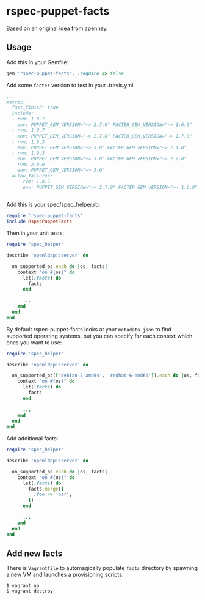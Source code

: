 rspec-puppet-facts
==================

Based on an original idea from [apenney](https://github.com/apenney/puppet_facts/).

Usage
-----

Add this in your Gemfile:

```ruby
gem 'rspec-puppet-facts', :require => false
```

Add some `facter` version to test in your .travis.yml

```yaml
...
matrix:
  fast_finish: true
  include:
  - rvm: 1.8.7
    env: PUPPET_GEM_VERSION="~> 2.7.0" FACTER_GEM_VERSION="~> 1.6.0"
  - rvm: 1.8.7
    env: PUPPET_GEM_VERSION="~> 2.7.0" FACTER_GEM_VERSION="~> 1.7.0"
  - rvm: 1.9.3
    env: PUPPET_GEM_VERSION="~> 3.0" FACTER_GEM_VERSION="~> 2.1.0"
  - rvm: 1.9.3
    env: PUPPET_GEM_VERSION="~> 3.0" FACTER_GEM_VERSION="~> 2.2.0"
  - rvm: 2.0.0
    env: PUPPET_GEM_VERSION="~> 3.0"
  allow_failures:
    - rvm: 1.8.7
      env: PUPPET_GEM_VERSION="~> 2.7.0" FACTER_GEM_VERSION="~> 1.6.0"
...
```

Add this is your spec/spec_helper.rb:

```ruby
require 'rspec-puppet-facts'
include RspecPuppetFacts
```

Then in your unit tests:

```ruby
require 'spec_helper'

describe 'openldap::server' do

  on_supported_os.each do |os, facts|
    context "on #{os}" do
      let(:facts) do
        facts
      end
      
      ...
    end
  end
end
```
By default rspec-puppet-facts looks at your `metadata.json` to find supported operating systems, but you can specify for each context which ones you want to use:

```ruby
require 'spec_helper'

describe 'openldap::server' do

  on_supported_os(['debian-7-amd64', 'redhat-6-amd64']).each do |os, facts|
    context "on #{os}" do
      let(:facts) do
        facts
      end
      
      ...
    end
  end
end
```

Add additional facts:
```ruby
require 'spec_helper'

describe 'openldap::server' do

  on_supported_os.each do |os, facts|
    context "on #{os}" do
      let(:facts) do
        facts.merge({
          :foo => 'bar',
        })
      end
      
      ...
    end
  end
end
```
Add new facts
-------------

There is `Vagrantfile` to automagically populate `facts` directory by spawning a new VM and launches a provisioning scripts.

```
$ vagrant up
$ vagrant destroy
```
